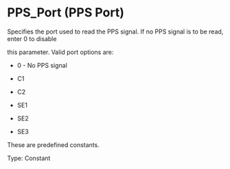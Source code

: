 # PPS_Port (PPS Port)

Specifies the port used to read the PPS signal. If no PPS signal is to be read, enter 0 to disable

this parameter. Valid port options are:

- 0 - No PPS signal

- C1

- C2

- SE1

- SE2

- SE3

These are predefined constants.

Type: Constant
